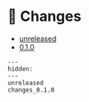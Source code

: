 # 📝 Changes

* [unreleased](unreleased.md)
* [0.1.0](changes_0.1.0.md)

```{toctree}
---
hidden:
---
unreleased
changes_0.1.0

